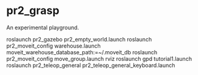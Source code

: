 # pr2_grasp

An experimental playground.

roslaunch pr2_gazebo pr2_empty_world.launch
roslaunch pr2_moveit_config warehouse.launch moveit_warehouse_database_path:=~/.moveit_db
roslaunch pr2_moveit_config move_group.launch
rviz
roslaunch gpd tutorial1.launch
roslaunch pr2_teleop_general pr2_teleop_general_keyboard.launch